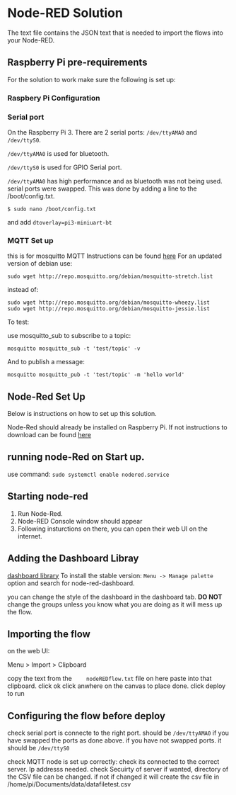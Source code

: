 # Node-RED Solution

The text file contains the JSON text that is needed to import the flows into your Node-RED.

## Raspberry Pi pre-requirements 
 For the solution to work make sure the following is set up:
 ### Raspbery Pi Configuration
 
 ### Serial port
 On the Raspberry Pi 3. There are 2 serial ports: `/dev/ttyAMA0` and `/dev/ttyS0`. 
 
 `/dev/ttyAMA0` is used for bluetooth.
 
 `/dev/ttyS0` is used for GPIO Serial port.
 
 `/dev/ttyAMA0` has high performance and as bluetooth was not being used. serial ports were swapped. This was done by adding a line to the /boot/config.txt.
 ```
 $ sudo nano /boot/config.txt
 ```
 and add
 `dtoverlay=pi3-miniuart-bt`
 
 ### MQTT Set up
 this is for mosquitto MQTT
Instructions can be found [here](https://mosquitto.org/blog/2013/01/mosquitto-debian-repository/)
For an updated version of debian use:
 ```
 sudo wget http://repo.mosquitto.org/debian/mosquitto-stretch.list
 ```
instead of:
```
sudo wget http://repo.mosquitto.org/debian/mosquitto-wheezy.list
sudo wget http://repo.mosquitto.org/debian/mosquitto-jessie.list
```
 To test:
 
 use mosquitto_sub to subscribe to a topic:

```mosquitto mosquitto_sub -t 'test/topic' -v```

And to publish a message:

```mosquitto mosquitto_pub -t 'test/topic' -m 'hello world'```

## Node-Red Set Up
Below is instructions on how to set up this solution.

Node-Red should already be installed on Raspberry Pi. If not instructions to download can be found [here](https://nodered.org/docs/hardware/raspberrypi)

## running node-Red on Start up.
use command:
```sudo systemctl enable nodered.service```

## Starting node-red
  1. Run Node-Red.
  2. Node-RED Console window should appear
  3. Following insturctions on there, you can open their web UI on the internet.
  
## Adding the Dashboard Libray
  [dashboard library](https://flows.nodered.org/node/node-red-dashboard)
  To install the stable version: 
  `Menu -> Manage palette` option and search for node-red-dashboard.
  
  you can change the style of the dashboard in the dashboard tab.
  **DO NOT** change the groups unless you know what you are doing as it will mess up the flow. 
  
## Importing the flow
on the web UI:

Menu > Import > Clipboard

copy the text from the ` 	nodeREDflow.txt` file on here
paste into that clipboard.
click ok
click anwhere on the canvas to place done.
click deploy to run

## Configuring the flow before deploy
 check serial port is connecte to the right port. 
  should be `/dev/ttyAMA0` if you have swapped the ports as done above. if you have not swapped ports. it should be `/dev/ttyS0` 
  
 check MQTT node is set up correctly:
  check its connected to the correct server. Ip addresss needed.
  check Secuirty of server
if wanted, directory of the CSV file can be changed. if not if changed it will create the csv file in /home/pi/Documents/data/datafiletest.csv
